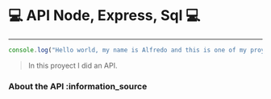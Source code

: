 # :computer: API Node, Express, Sql :computer: #

---
```javascript
console.log("Hello world, my name is Alfredo and this is one of my proyects")
```
> In this proyect I did an API.
 ### About the API :information_source
 